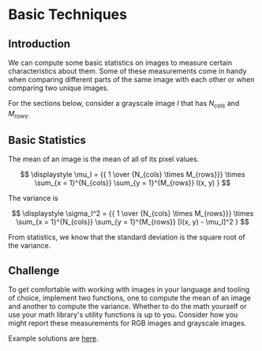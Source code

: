 # Basic Techniques

## Introduction

We can compute some basic statistics on images to measure certain
characteristics about them. Some of these measurements come in handy when
comparing different parts of the same image with each other or when comparing
two unique images.

For the sections below, consider a grayscale image $I$ that has $N_{cols}$ and
$M_{rows}$.

## Basic Statistics

The mean of an image is the mean of all of its pixel values.

<!-- prettier-ignore-start -->
$$
\displaystyle \mu_I = {{ 1 \over {N_{cols} \times M_{rows}}} \times \sum_{x = 1}^{N_{cols}} \sum_{y = 1}^{M_{rows}} I(x, y) }
$$
<!-- prettier-ignore-end -->

The variance is

<!-- prettier-ignore-start -->
$$
\displaystyle \sigma_I^2 = {{ 1 \over {N_{cols} \times M_{rows}}} \times \sum_{x = 1}^{N_{cols}} \sum_{y = 1}^{M_{rows}} [I(x, y) - \mu_I]^2 }
$$
<!-- prettier-ignore-end -->

From statistics, we know that the standard deviation is the square root of the
variance.

## Challenge

To get comfortable with working with images in your language and tooling of
choice, implement two functions, one to compute the mean of an image and another
to compute the variance. Whether to do the math yourself or use your math
library's utility functions is up to you. Consider how you might report these
measurements for RGB images and grayscale images.

Example solutions are [here](./basic_techniques_solutions.md).
